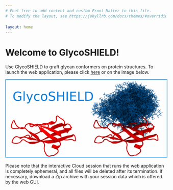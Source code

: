 ```yaml
---
# Feel free to add content and custom Front Matter to this file.
# To modify the layout, see https://jekyllrb.com/docs/themes/#overriding-theme-defaults

layout: home
---
```


# Welcome to GlycoSHIELD!

Use GlycoSHIELD to graft glycan conformers on protein structures.
To launch the web application, please click
[here](https://notebooks.mpcdf.mpg.de/binder/v2/git/https%3A%2F%2Fgitlab.mpcdf.mpg.de%2FMPIBP-Hummer%2Fglycoshield-md.git/webapp_online?urlpath=streamlit)
or on the image below.

<a href="https://notebooks.mpcdf.mpg.de/binder/v2/git/https%3A%2F%2Fgitlab.mpcdf.mpg.de%2FMPIBP-Hummer%2Fglycoshield-md.git/webapp_online?urlpath=streamlit">
    <img src="GSlogo-large.png" style="border:2px solid #3792cb;" alt="GS">
</a>

Please note that the interactive Cloud session that runs the web
application is completely ephemeral, and all files will be deleted
after its termination. If necessary, download a Zip archive with your
session data which is offered by the web GUI.
